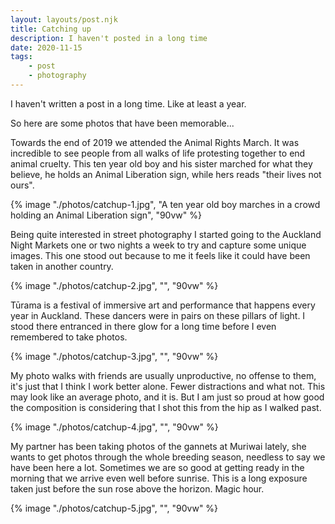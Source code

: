 ```yaml
---
layout: layouts/post.njk
title: Catching up
description: I haven't posted in a long time
date: 2020-11-15
tags: 
    - post
    - photography
---
```


I haven't written a post in a long time. Like at least a year.

So here are some photos that have been memorable...

Towards the end of 2019 we attended the Animal Rights March. It was incredible to see people from all walks of life protesting together to end animal cruelty. This ten year old boy and his sister marched for what they believe, he holds an Animal Liberation sign, while hers reads "their lives not ours".

{% image "./photos/catchup-1.jpg", "A ten year old boy marches in a crowd holding an Animal Liberation sign", "90vw" %}

Being quite interested in street photography I started going to the Auckland Night Markets one or two nights a week to try and capture some unique images. This one stood out because to me it feels like it could have been taken in another country.

{% image "./photos/catchup-2.jpg", "", "90vw" %}

Tūrama is a festival of immersive art and performance that happens every year in Auckland. These dancers were in pairs on these pillars of light. I stood there entranced in there glow for a long time before I even remembered to take photos.

{% image "./photos/catchup-3.jpg", "", "90vw" %}

My photo walks with friends are usually unproductive, no offense to them, it's just that I think I work better alone. Fewer distractions and what not. This may look like an average photo, and it is. But I am just so proud at how good the composition is considering that I shot this from the hip as I walked past.

{% image "./photos/catchup-4.jpg", "", "90vw" %}

My partner has been taking photos of the gannets at Muriwai lately, she wants to get photos through the whole breeding season, needless to say we have been here a lot. Sometimes we are so good at getting ready in the morning that we arrive even well before sunrise. This is a long exposure taken just before the sun rose above the horizon. Magic hour.

{% image "./photos/catchup-5.jpg", "", "90vw" %}